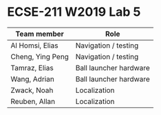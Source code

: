 # ECSE-211 W2019 Lab 5

**Team member** | **Role**
---|---
Al Homsi, Elias | Navigation / testing
Cheng, Ying Peng | Navigation / testing
Tamraz, Elias | Ball launcher hardware
Wang, Adrian | Ball launcher hardware
Zwack, Noah | Localization
Reuben, Allan | Localization
